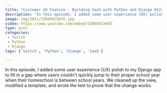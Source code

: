```yaml
---
title: "Customer UX Feature - Building SaaS with Python and Django #122"
description: "In this episode, I added some user experience (UX) polish to my Django app to fill in a gap where users couldn't quickly jump to their proper school year when their homeschool is between school years. We cleaned up the view, modified a template, and wrote the test to prove that the change works."
image: img/2021/SIRdhKCXmFE.jpg
video: https://www.youtube.com/embed/SIRdhKCXmFE
type: post
categories:
 - Twitch
 - Python
 - Django
tags: ['twitch', 'Python', 'Django', 'SaaS']

---
```


In this episode, I added some user experience (UX) polish to my Django app to fill in a gap where users couldn't quickly jump to their proper school year when their homeschool is between school years. We cleaned up the view, modified a template, and wrote the test to prove that the change works.
